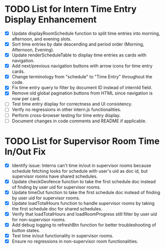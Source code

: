 # TODO List for Intern Time Entry Display Enhancement

- [x] Update displayRoomSchedule function to split time entries into morning, afternoon, and evening slots.
- [x] Sort time entries by date descending and period order (Morning, Afternoon, Evening).
- [x] Update renderScheduleTable to display time entries as cards with navigation.
- [x] Add next/previous navigation buttons with arrow icons for time entry cards.
- [x] Change terminology from "schedule" to "Time Entry" throughout the code.
- [x] Fix time entry query to filter by document ID instead of internId field.
- [x] Remove old global pagination buttons from HTML since navigation is now per card.
- [ ] Test time entry display for correctness and UI consistency.
- [ ] Verify no regressions in other intern.js functionalities.
- [ ] Perform cross-browser testing for time entry display.
- [ ] Document changes in code comments and README if applicable.

# TODO List for Supervisor Room Time In/Out Fix

- [x] Identify issue: Interns can't time in/out in supervisor rooms because schedule fetching looks for schedule with user's uid as doc id, but supervisor rooms have shared schedules.
- [x] Update checkGeofence function to take the first schedule doc instead of finding by user uid for supervisor rooms.
- [x] Update timeOut function to take the first schedule doc instead of finding by user uid for supervisor rooms.
- [x] Update loadTotalHours function to handle supervisor rooms by taking the first schedule doc for shared schedules.
- [x] Verify that loadTotalHours and loadRoomProgress still filter by user uid for non-supervisor rooms.
- [x] Add debug logging to refreshBtn function for better troubleshooting of button states.
- [x] Test time in/out functionality in supervisor rooms.
- [x] Ensure no regressions in non-supervisor room functionalities.
